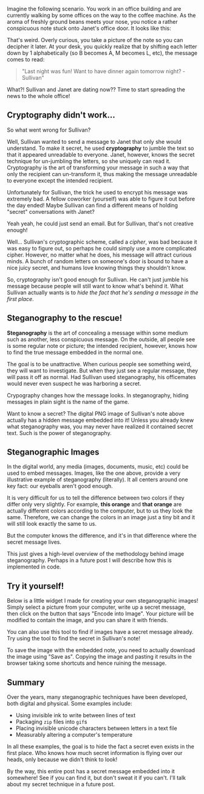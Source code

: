 Imagine the following scenario. You work in an office building and are currently walking by some offices on the way to the coffee machine. As the aroma of freshly ground beans meets your nose, you notice a rather conspicuous note stuck onto Janet's office door. It looks like this:

<article-image src="/assets/posts/steganography/sullivans-note.png" alt="Sullivan's Note" caption="MBTUO JHIUX BTGVO XBOUU PIBWF EJOOF SBHBJ OUPNP SSPXO JHIUT VMMJW BO" size="md">
</article-image>

That's weird. Overly curious, you take a picture of the note so you can decipher it later. At your desk, you quickly realize that by shifting each letter down by 1 alphabetically (so B becomes A, M becomes L, etc), the message comes to read:

> "Last night was fun! Want to have dinner again tomorrow night? -Sullivan"

What?! Sullivan and Janet are dating now?? Time to start spreading the news to the whole office!

## Cryptography didn't work...

So what went wrong for Sullivan?

Well, Sullivan wanted to send a message to Janet that only she would understand. To make it secret, he used **cryptography** to jumble the text so that it appeared unreadable to everyone. Janet, however, knows the secret technique for un-jumbling the letters, so she uniquely can read it. Cryptography is the art of transforming your message in such a way that only the recipient can un-transform it, thus making the message unreadable to everyone except the intended recipient.

Unfortunately for Sullivan, the trick he used to encrypt his message was extremely bad. A fellow coworker (yourself) was able to figure it out before the day ended! Maybe Sullivan can find a different means of holding "secret" conversations with Janet?

<side-text>
<p>Yeah yeah, he could just send an email. But for Sullivan, that's not creative enough!</p>
</side-text>

Well... Sullivan's cryptographic scheme, called a _cipher_, was bad because it was easy to figure out, so perhaps he could simply use a more complicated cipher. However, no matter what he does, his message will attract curious minds. A bunch of random letters on someone's door is bound to have a nice juicy secret, and humans love knowing things they shouldn't know.

So, cryptography isn't good enough for Sullivan. He can't just jumble his message because people will still want to know what's behind it. What Sullivan actually wants is to _hide the fact that he's sending a message in the first place_.

## Steganography to the rescue!

**Steganography** is the art of concealing a message within some medium such as another, less conspicuous message. On the outside, all people see is some regular note or picture; the intended recipient, however, knows how to find the true message embedded in the normal one.

The goal is to be unattractive. When curious people see something weird, they will want to investigate. But when they just see a regular message, they will pass it off as normal. Had Sullivan used steganography, his officemates would never even suspect he was harboring a secret.

<major-point>

Crypography changes how the message looks. In steganography, hiding messages in plain sight is the name of the game.

</major-point>

Want to know a secret? The digital PNG image of Sullivan's note above actually has a hidden message embedded into it! Unless you already knew what steganography was, you may never have realized it contained secret text. Such is the power of steganography.

## Steganographic Images

In the digital world, any media (images, documents, music, etc) could be used to embed messages. Images, like the one above, provide a very illustrative example of steganography (literally). It all centers around one key fact: our eyeballs aren't good enough.

It is very difficult for us to tell the difference between two colors if they differ only very slightly. For example, **<colored-text color="#d88f30">this orange</colored-text>** and **<colored-text color="#d88f31">that orange</colored-text>** are actually different colors according to the computer, but to us they look the same. Therefore, we can change the colors in an image just a tiny bit and it will still look exactly the same to us.

But the computer knows the difference, and it's in that difference where the secret message lives.

<side-text>
<p>This just gives a high-level overview of the methodology behind image steganography. Perhaps in a future post I will describe how this is implemented in code.</p>
</side-text>

## Try it yourself!

Below is a little widget I made for creating your own steganographic images! Simply select a picture from your computer, write up a secret message, then click on the button that says "Encode into Image". Your picture will be modified to contain the image, and you can share it with friends.

You can also use this tool to find if images have a secret message already. Try using the tool to find the secret in Sullivan's note!

<image-steganographer initialimage="/assets/posts/steganography/initial-image.png">
</image-steganographer>

<side-text warning> 
<p>To save the image with the embedded note, you need to actually download the image using "Save as". Copying the image and pasting it results in the browser taking some shortcuts and hence ruining the message.</p>
</side-text>

## Summary

Over the years, many steganographic techniques have been developed, both digital and physical. Some examples include:

* Using invisible ink to write between lines of text
* Packaging `zip` files into `gif`s
* Placing invisible unicode characters between letters in a text file
* Measurably altering a computer's temperature

In all these examples, the goal is to hide the fact a secret even exists in the first place. Who knows how much secret information is flying over our heads, only because we didn't think to look!

By the way, this entire post has a secret message embedded into it somewhere! See if you can find it, but don't sweat it if you can't. I'll talk about my secret technique in a future post.
